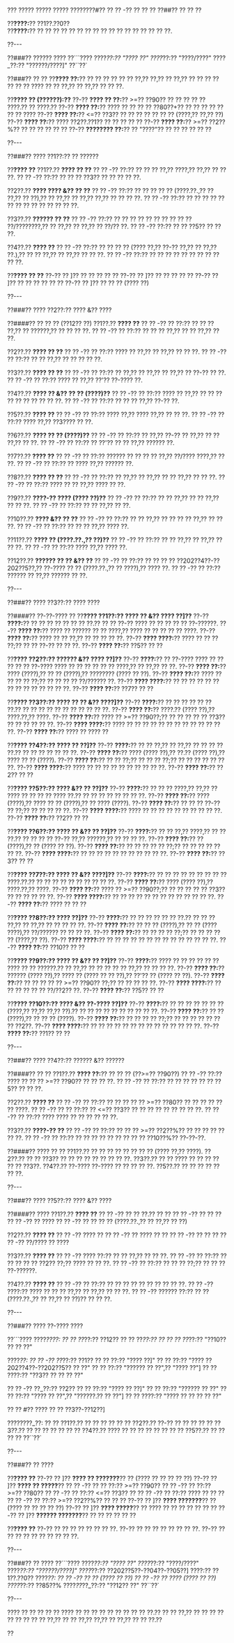 ??? ????? ????? ????? ????????#?? ?? ?? -?? ?? ?? ??
??##?? ?? ?? ??

??**????:**?? ??1??.??0??  
??**????:**?? ?? ?? ?? ?? ?? ?? ?? ?? ?? ?? ?? ?? ?? ?? ?? ?? ??.

??---

??###?? ?????? ????
??```????
????_??:?? "???? ??"
????_??:?? "????/????"
????_??:?? "??????/????]"
??``??`

??###?? ?? ??
??**???? ??:**?? ?? ?? ?? ?? ?? ?? ??,?? ??,?? ?? ??,?? ?? ?? ?? ?? ?? ?? ?? ???? ?? ?? ??,?? ?? ??,?? ?? ?? ??.

??**???? ?? (??????):??**
??-?? **???? ?? ??:**?? >=?? ??90?? ?? ?? ?? ?? ?? ????.?? ?? ????.??
??-?? **???? ??:**?? ???? ?? ?? ?? ?? ??80??+?? ?? ?? ?? ?? ?? ?? ?? ????
??-?? **???? ??:**?? <=?? ??3?? ?? ?? ?? ?? ?? ?? ?? (????,?? ??,?? ??)
??-?? **???? ??:**?? ???? ??2??.??1?? ?? ?? ?? ?? ??
??-?? **???? ??:**?? >=?? ??2??%?? ?? ?? ?? ?? ?? ??
??-?? **???????? ??:**?? ?? "????"?? ?? ?? ?? ?? ?? ??

??---

??###?? ???? ??1??:?? ?? ??????

??**???? ??**
??1??.?? **???? ?? ??**
??  ?? -?? ??:?? ?? ?? ?? ??,?? ????,?? ??,?? ?? ?? ??.
??  ?? -?? ??:?? ?? ?? ?? ??3?? ?? ?? ?? ?? ??.

??2??.?? **???? ???? &?? ?? ??**
??  ?? -?? ??:?? ?? ?? ?? ?? ?? (????.??.,?? ?? ??,?? ?? ??),?? ?? ??,?? ?? ??,?? ??,?? ?? ?? ?? ??.
??  ?? -?? ??:?? ?? ?? ?? ?? ?? ?? ?? ?? ?? ?? ?? ?? ?? ??.

??3??.?? **?????? ?? ??**
??  ?? -?? ??:?? ?? ?? ?? ?? ?? ?? ?? ?? ?? ?? ??/????????,?? ?? ??,?? ?? ??,?? ?? ??/?? ??.
??  ?? -?? ??:?? ?? ?? ??5?? ?? ?? ??.

??4??.?? **???? ??**
??  ?? -?? ??:?? ?? ?? ?? ?? (???? ??,?? ??-?? ??,?? ?? ??,?? ??.),?? ?? ?? ??,?? ?? ??,?? ?? ?? ??.
??  ?? -?? ??:?? ?? ?? ?? ?? ?? ?? ?? ?? ?? ?? ??.

??**???? ?? ??**
??-?? ?? ]?? ?? ?? ?? ?? ??
??-?? ?? ]?? ?? ?? ?? ?? ??
??-?? ?? ]?? ?? ?? ?? ?? ?? ??
??-?? ?? ]?? ?? ?? ?? (???? ??)

??---

??###?? ???? ??2??:?? ???? &?? ????

??####?? ?? ?? ?? (??12?? ??)
??1??.?? **???? ??**
??  ?? -?? ?? ??:?? ?? ?? ?? ??,?? ?? ??????,?? ?? ?? ?? ??.
??  ?? -?? ?? ??:?? ?? ?? ?? ??,?? ?? ?? ??,?? ?? ??.

??2??.?? **???? ?? ??**
??  ?? -?? ?? ??:?? ???? ?? ??,?? ?? ??,?? ?? ?? ??.
??  ?? -?? ?? ??:?? ?? ?? ??,?? ?? ?? ?? ?? ??.

??3??.?? **???? ?? ??**
??  ?? -?? ?? ??:?? ?? ??,?? ?? ??,?? ?? ??,?? ?? ??-?? ?? ??.
??  ?? -?? ?? ??:?? ???? ?? ??,?? ??'?? ??-???? ??.

??4??.?? **???? ?? &?? ?? ?? (????)??**
??  ?? -?? ?? ??:?? ???? ?? ??,?? ?? ?? ?? ?? ?? ?? ?? ?? ?? ??.
??  ?? -?? ?? ??:?? ?? ?? ?? ??,?? ??-?? ??.

??5??.?? **???? ??**
??  ?? -?? ?? ??:?? ???? ??,?? ???? ??,?? ?? ?? ??.
??  ?? -?? ?? ??:?? ???? ??,?? ??3???? ?? ??.

??6??.?? **???? ?? ?? (????)??**
??  ?? -?? ?? ??:?? ?? ??,?? ??-?? ?? ??,?? ?? ?? ??,?? ?? ??.
??  ?? -?? ?? ??:?? ?? ??'?? ?? ?? ??,?? ?????? ??.

??7??.?? **???? ??**
??  ?? -?? ?? ??:?? ?????? ?? ?? ?? ?? ??,?? ??/???? ????,?? ?? ??.
??  ?? -?? ?? ??:?? ?? ???? ??,?? ?????? ??.

??8??.?? **???? ?? ??**
??  ?? -?? ?? ??:?? ?? ??,?? ?? ??,?? ?? ?? ??,?? ?? ?? ??.
??  ?? -?? ?? ??:?? ???? ?? ?? ??,?? ???? ?? ??.

??9??.?? **????-?? ???? (???? ??)??**
??  ?? -?? ?? ??:?? ?? ?? ??,?? ?? ?? ??,?? ?? ?? ??.
??  ?? -?? ?? ??:?? ?? ?? ??,?? ?? ??.

??10??.?? **???? &?? ?? ??**
??   ?? -?? ?? ??:?? ?? ?? ??,?? ?? ?? ?? ?? ??,?? ?? ?? ??.
??   ?? -?? ?? ??:?? ?? ?? ?? ??,?? ???? ??.

??11??.?? **???? ?? (????.??.,?? ??)??**
??   ?? -?? ?? ??:?? ?? ?? ??,?? ?? ??,?? ?? ?? ??.
??   ?? -?? ?? ??:?? ???? ??,?? ???? ??.

??12??.?? **?????? ?? ?? &?? ??**
??   ?? -?? ?? ??:?? ?? ?? ?? ?? ??202??4??-??202??5??,?? ??-???? ?? ?? (????.??.,?? ?? ????),?? ???? ??.
??   ?? -?? ?? ??:?? ?????? ?? ??,?? ?????? ?? ??.

??---

??###?? ???? ??3??:?? ???? ????

??####?? ??-??-???? ??
??**???? ??1??:?? ???? ?? &?? ???? ??]??**
??-?? **????:**?? ?? ?? ?? ?? ?? ?? ?? ??.?? ?? ?? ??-?? ???? ?? ?? ?? ?? ?? ??-??????.
??-?? **???? ??:**?? ???? ?? ?????? ?? ?? ????,?? ???? ?? ?? ?? ?? ?? ????.
??-?? **???? ??:**?? ???? ?? ?? ??,?? ?? ?? ?? ?? ??.
??-?? **???? ????:**?? ???? ?? ?? ?? ??;?? ?? ?? ??-?? ?? ?? ??.
??-?? **???? ??:**?? ??5?? ?? ??

??**???? ??2??:?? ?????? &?? ???? ??]??**
??-?? **????:**?? ?? ??-???? ???? ?? ?? ?? ?? ?? ??-???? ???? ?? ?? ?? ?? ?? ?? ????,?? ?? ??,?? ?? ??.
??-?? **???? ??:**?? ???? (????),?? ?? ?? (????),?? ???????? (???? ?? ??).
??-?? **???? ??:**?? ???? ?? ?? ?? ?? ??;?? ?? ?? ?? ?? ??/?????? ??.
??-?? **???? ????:**?? ?? ?? ?? ?? ?? ?? ?? ?? ?? ?? ?? ?? ?? ??.
??-?? **???? ??:**?? ??7?? ?? ??

??**???? ??3??:?? ???? ?? ?? &?? ????]??**
??-?? **????:**?? ?? ?? ?? ?? ?? ?? ??.?? ?? ?? ?? ?? ?? ?? ?? ?? ?? ?? ??.
??-?? **???? ??:**?? ????.?? (???? ??),?? ????.??,?? ????.
??-?? **???? ??:**?? ???? ?? >=?? ??90??;?? ?? ?? ?? ?? ?? ??3?? ?? ?? ?? ?? ?? ??.
??-?? **???? ????:**?? ???? ?? ?? ?? ?? ?? ?? ?? ?? ?? ?? ?? ?? ??.
??-?? **???? ??:**?? ???? ?? ???? ??

??**???? ??4??:?? ???? ?? ??]??**
??-?? **????:**?? ?? ?? ??,?? ?? ??,?? ?? ?? ?? ?? ??.?? ?? ?? ?? ?? ?? ?? ??.
??-?? **???? ??:**?? ???? (???? ??),?? ??.?? (???? ??),?? ???? ?? ?? (????).
??-?? **???? ??:**?? ?? ?? ??;?? ?? ?? ?? ??;?? ?? ?? ?? ?? ?? ?? ??.
??-?? **???? ????:**?? ???? ?? ?? ?? ?? ?? ?? ?? ?? ?? ??.
??-?? **???? ??:**?? ??2?? ?? ??

??**???? ??5??:?? ???? &?? ?? ??]??**
??-?? **????:**?? ?? ?? ?? ????,?? ??,?? ?? ???? ?? ?? ?? ?? ???? ??.?? ?? ?? ?? ?? ?? ?? ?? ??.
??-?? **???? ??:**?? ???? (????),?? ???? ?? ?? (????),?? ?? ???? (????).
??-?? **???? ??:**?? ?? ?? ?? ??-?? ?? ??;?? ?? ?? ?? ?? ??.
??-?? **???? ????:**?? ???? ?? ?? ?? ?? ?? ?? ?? ?? ?? ??.
??-?? **???? ??:**?? ??2?? ?? ??

??**???? ??6??:?? ???? ?? &?? ?? ??]??**
??-?? **????:**?? ?? ?? ??,?? ????,?? ?? ?? ??.?? ?? ?? ?? ?? ??-?? ??,?? ??????,?? ?? ?? ?? ??.
??-?? **???? ??:**?? ?? (????),?? ?? (???? ?? ??).
??-?? **???? ??:**?? ?? ?? ?? ?? ?? ??;?? ?? ?? ?? ?? ?? ?? ??.
??-?? **???? ????:**?? ?? ?? ?? ?? ?? ?? ?? ?? ?? ?? ??.
??-?? **???? ??:**?? ??3?? ?? ??

??**???? ??7??:?? ???? ?? &?? ????]??**
??-?? **????:**?? ?? ?? ?? ?? ?? ?? ?? ?? ?? ????.??.?? ?? ?? ?? ?? ?? ?? ?? ?? ?? ??.
??-?? **???? ??:**?? ???? (???? ??),?? ????.??,?? ????.
??-?? **???? ??:**?? ???? ?? >=?? ??90??;?? ?? ?? ?? ?? ?? ??3?? ?? ?? ?? ?? ?? ??.
??-?? **???? ????:**?? ?? ?? ?? ?? ?? ?? ?? ?? ?? ?? ?? ?? ??.
??-?? **???? ??:**?? ???? ?? ?? ??

??**???? ??8??:?? ???? ??]??**
??-?? **????:**?? ?? ?? ?? ?? ?? ?? ??.?? ?? ?? ?? ??,?? ?? ??,?? ?? ?? ?? ?? ??.
??-?? **???? ??:**?? ?? ?? ?? (????),?? ?? ?? (???? ????),?? ??/?????? ?? ?? ?? ??.
??-?? **???? ??:**?? ?? ?? ?? ?? ??;?? ?? ?? ?? ?? ?? (????,?? ??).
??-?? **???? ????:**?? ?? ?? ?? ?? ?? ?? ?? ?? ?? ?? ?? ?? ?? ??.
??-?? **???? ??:**?? ??10?? ?? ??

??**???? ??9??:?? ???? ?? &?? ?? ??]??**
??-?? **????:**?? ???? ?? ?? ?? ?? ?? ?? ???? ?? ?? ??????.?? ?? ??,?? ?? ?? ?? ?? ?? ??,?? ?? ?? ?? ??.
??-?? **???? ??:**?? ?????? (???? ??),?? ???? ?? (???? ?? ?? ??),?? ??'?? ?? (???? ?? ??).
??-?? **???? ??:**?? ?? ?? ?? ?? ?? >=?? ??90?? ??;?? ?? ?? ?? ?? ??.
??-?? **???? ????:**?? ?? ?? ?? ?? ?? ?? ??/??2?? ??.
??-?? **???? ??:**?? ??5?? ?? ??

??**???? ??10??:?? ???? &?? ??-???? ??]??**
??-?? **????:**?? ?? ?? ?? ?? ?? ?? ?? (????,?? ??,?? ??,?? ??).?? ?? ?? ?? ?? ?? ?? ?? ?? ?? ??.
??-?? **???? ??:**?? ?? ?? (????),?? ?? ?? ?? (????).
??-?? **???? ??:**?? ?? ?? ?? ?? ??;?? ?? ?? ?? ?? ?? ?? ?? ??2??.
??-?? **???? ????:**?? ?? ?? ?? ?? ?? ?? ?? ?? ?? ?? ?? ?? ?? ??.
??-?? **???? ??:**?? ??1?? ?? ??

??---

??###?? ???? ??4??:?? ?????? &?? ??????

??####?? ?? ??
??1??.?? **???? ??:**?? ?? ?? ?? (??>=?? ??90??)
??  ?? -?? ??:?? ???? ?? ?? ?? >=?? ??90?? ?? ?? ?? ??.
??  ?? -?? ?? ??:?? ?? ?? ?? ?? ?? ?? ??5?? ?? ?? ??.

??2??.?? **???? ??**
??  ?? -?? ?? ??:?? ?? ?? ?? ?? ?? >=?? ??80?? ?? ?? ?? ?? ?? ?? ????.
??  ?? -?? ?? ?? ??:?? ?? <=?? ??3?? ?? ?? ?? ?? ?? ?? ?? ?? ??.
??  ?? -?? ?? ??:?? ???? ???? ?? ?? ?? ?? ?? ??.

??3??.?? **????-?? ??**
??  ?? -?? ?? ??:?? ?? ?? ?? >=?? ??2??%?? ?? ?? ?? ?? ?? ?? ??.
??  ?? -?? ?? ??:?? ?? ?? ?? ?? ?? ?? ?? ?? ?? ??10??%?? ??-??-??.

??####?? ???? ?? ??
??1??.?? ?? ?? ?? ?? ?? ?? ?? ?? (???? ??,?? ????).
??2??.?? ?? ?? ??3?? ?? ?? ?? ?? ?? ?? ?? ?? ??.
??3??.?? ?? ?? ???? ?? ?? ?? ?? ?? ?? ??3??.
??4??.?? ??-???? ??-???? ?? ?? ?? ?? ??.
??5??.?? ?? ?? ?? ?? ?? ?? ??.

??---

??###?? ???? ??5??:?? ???? &?? ????

??####?? ????
??1??.?? **???? ??**
??  ?? -?? ?? ?? ??.?? ?? ??
??  ?? -?? ?? ?? ??
??  ?? -?? ?? ????
??  ?? -?? ?? ?? ?? ?? (????.??.,?? ?? ??,?? ?? ??)

??2??.?? **???? ??**
??  ?? -?? ???? ??
??  ?? -?? ?? ???? ?? ??
??  ?? -?? ?? ?? ??
??  ?? -?? ??/???? ?? ????

??3??.?? **???? ??**
??  ?? -?? ???? ??:?? ?? ?? ??,?? ?? ?? ??.
??  ?? -?? ?? ??:?? ?? ?? ?? ?? ?? ??2?? ??;?? ???? ?? ?? ??.
??  ?? -?? ?? ??:?? ?? ?? ?? ??;?? ?? ?? ?? ??-??????.

??4??.?? **???? ??**
??  ?? -?? ?? ??:?? ?? ?? ?? ?? ?? ?? ?? ?? ?? ??.
??  ?? -?? ????:?? ???? ?? ?? ?? ??,?? ?? ??,?? ?? ?? ??.
??  ?? -?? ?????? ??:?? ?? ?? (????.??.,?? ?? ??,?? ?? ??)?? ?? ?? ??.

??---

??###?? ???? ??-???? ????

??```????
????_????:
?? ?? ??_??:?? ??12??
?? ?? ??_??:?? ??
?? ?? ??_??:?? "??10?? ?? ?? ??"

????_??:
?? ?? -?? ??_??:?? ??1??
??   ?? ??:?? "???? ??]"
??   ?? ??:?? "???? ??202??4??-??202??5?? ?? ??"
??   ?? ??:?? "?????? ?? ??",?? "???? ??"]
??   ?? ????:?? "??3?? ?? ?? ?? ??"

?? ?? -?? ??_??:?? ??2??
??   ?? ??:?? "???? ?? ??]"
??   ?? ??:?? "?????? ?? ??"
??   ?? ??:?? "???? ?? ??",?? "??????.?? ?? ??"]
??   ?? ????:?? "???? ?? ?? ?? ?? ??"

?? ?? #?? ???? ?? ?? ??3??-??12??]

????????_??:
?? ?? ??1??.?? ?? ?? ?? ??
?? ?? ??2??.?? ??-?? ?? ?? ??
?? ?? ??3??.?? ?? ?? ?? ?? ??
?? ?? ??4??.?? ???? ?? ?? ?? ?? ?? ??
?? ?? ??5??.?? ?? ?? ?? ??
??``??`

??---

??###?? ?? ????

??**???? ??**
??-?? ?? ]?? **???? ?? ???????**?? ?? (???? ?? ?? ?? ?? ??)
??-?? ?? ]?? **???? ?? ?????**?? 
?? ?? -?? ?? ?? ??:?? >=?? ??90??
?? ?? -?? ?? ??:?? >=?? ??80??
?? ?? -?? ?? ??:?? <=?? ??3?? ??
?? ?? -?? ?? ??:?? ???? ?? ?? ??
?? ?? -?? ?? ??:?? >=?? ??2??%?? ?? ?? ??
??-?? ?? ]?? **???? ???????**?? ?? (???? ?? ?? ?? ?? ??)
??-?? ?? ]?? **???? ?????**?? ?? ???? ?? ?? ?? ?? ?? ?? ??
??-?? ?? ]?? **?????? ???????**?? ?? ?? ?? ?? ?? ??

??**???? ??**
??-?? ?? ?? ?? ?? ?? ?? ?? ??.
??-?? ?? ?? ?? ?? ?? ?? ?? ??.
??-?? ?? ?? ?? ?? ?? ?? ?? ?? ?? ??.

??---

??###?? ?? ????
??```????
????_??:?? "???? ??"
????_??:?? "????/????"
????_??:?? "??????/????]"
????_??:?? ??202??5??-??04??-??05??]
????:?? ??1??.??0??
????_??:
?? ?? -?? ?? ?? (???? ?? ??)
?? ?? -?? ?? ???? (???? ?? ??)
????_??:?? ??85??%
????_??_??_??:?? "??12?? ??"
??``??`

??---

???? ?? ?? ?? ?? ?? ???? ?? ?? ?? ?? ?? ?? ?? ?? ?? ??.?? ?? ?? ??,?? ?? ?? ?? ?? ?? ?? ?? ?? ?? ??,?? ?? ?? ??,?? ??,?? ?? ??,?? ?? ?? ??.??

??